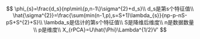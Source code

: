 $$
\phi_{s}=\frac{d_s}{np\min\{p,n-1\}\sigma^{2}+d_s}\\
d_s是第s个特征值\\
\hat{\sigma^{2}}=\frac{\sum(min(n-1,p),s=S+1)\lambda_{s}}{np-p-nS-pS+S^{2}+S}\\
\lambda_s是估计的第s个特征值\\
S是降维后维度\\
n是数据数量\\
p是维度\\
X_{rPCA}=U\hat{\Phi}\Lambda^{1/2}V'
$$

